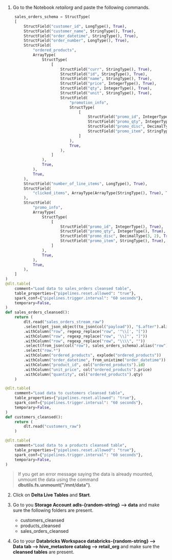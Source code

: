 1. Go to the Notebook *retailorg* and paste the following commands.

```python
    sales_orders_schema = StructType(
    [
        StructField("customer_id", LongType(), True),
        StructField("customer_name", StringType(), True),
        StructField("order_datetime", StringType(), True),
        StructField("order_number", LongType(), True),
        StructField(
            "ordered_products",
            ArrayType(
                StructType(
                    [
                        StructField("curr", StringType(), True),
                        StructField("id", StringType(), True),
                        StructField("name", StringType(), True),
                        StructField("price", IntegerType(), True),
                        StructField("qty", IntegerType(), True),
                        StructField("unit", StringType(), True),
                        StructField(
                            "promotion_info",
                            StructType(
                                [
                                    StructField("promo_id", IntegerType(), True),
                                    StructField("promo_qty", IntegerType(), True),
                                    StructField("promo_disc", DecimalType(3, 2), True),
                                    StructField("promo_item", StringType(), True),
                                ]
                            ),
                            True,
                        ),
                    ]
                ),
                True,
            ),
            True,
        ),
        StructField("number_of_line_items", LongType(), True),
        StructField(
            "clicked_items", ArrayType(ArrayType(StringType(), True), True), True
        ),
        StructField(
            "promo_info",
            ArrayType(
                StructType(
                    [
                        StructField("promo_id", IntegerType(), True),
                        StructField("promo_qty", IntegerType(), True),
                        StructField("promo_disc", DecimalType(3, 2), True),
                        StructField("promo_item", StringType(), True),
                    ]
                ),
                True,
            ),
            True,
        ),
    ]
) 
@dlt.table(
    comment="Load data to sales_orders cleansed table",
    table_properties={"pipelines.reset.allowed": "true"},
    spark_conf={"pipelines.trigger.interval": "60 seconds"},
    temporary=False,
)
def sales_orders_cleansed():
    return (
        dlt.read("sales_orders_stream_raw")        
        .select(get_json_object(to_json(col("payload")), "$.after").alias("row"))
        .withColumn("row", regexp_replace("row", '"\\[', "["))
        .withColumn("row", regexp_replace("row", '\\]"', "]"))
        .withColumn("row", regexp_replace("row", "\\\\", ""))
        .select(from_json(col("row"), sales_orders_schema).alias("row"))
        .select("row.*")
        .withColumn("ordered_products", explode("ordered_products"))
        .withColumn("order_datetime", from_unixtime("order_datetime"))
        .withColumn("product_id", col("ordered_products").id)
        .withColumn("unit_price", col("ordered_products").price)
        .withColumn("quantity", col("ordered_products").qty)
    )
```

```python
@dlt.table(
    comment="Load data to customers cleansed table",
    table_properties={"pipelines.reset.allowed": "true"},
    spark_conf={"pipelines.trigger.interval": "60 seconds"},
    temporary=False,
)
def customers_cleansed():
    return (
        dlt.read("customers_raw")
    )
```

```python
@dlt.table(
    comment="Load data to a products cleansed table",
    table_properties={"pipelines.reset.allowed": "true"},
    spark_conf={"pipelines.trigger.interval": "60 seconds"},
    temporary=False,
)
```

>If you get an error message saying the data is already mounted, unmount the data using the command **dbutils.fs.unmount("/mnt/data")**.

2. Click on **Delta Live Tables** and **Start**.
3. Go to you **Storage Account** **adls-{random-string} --> data** and make sure the following folders are present.
    * customers_cleansed
    * products_cleansed
    * sales_orders_cleansed

4. Go to your **Databricks Workspace databricks-{random-string} --> Data tab --> hive_metastore catalog --> retail_org** and make sure the **cleansed tables** are present.

